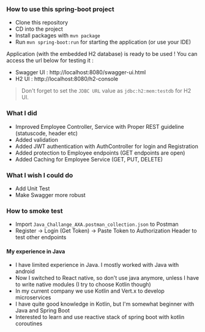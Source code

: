 ### How to use this spring-boot project

- Clone this repository
- CD into the project
- Install packages with `mvn package`
- Run `mvn spring-boot:run` for starting the application (or use your IDE)

Application (with the embedded H2 database) is ready to be used ! You can access the url below for testing it :

- Swagger UI : http://localhost:8080/swagger-ui.html
- H2 UI : http://localhost:8080/h2-console

> Don't forget to set the `JDBC URL` value as `jdbc:h2:mem:testdb` for H2 UI.

### What I did

- Improved Employee Controller, Service with Proper REST guideline (statuscode, header etc)
- Added validation
- Added JWT authentication with AuthController for login and Registration
- Added protection to Employee endpoints (GET endpoints are open)
- Added Caching for Employee Service (GET, PUT, DELETE)

### What I wish I could do

- Add Unit Test
- Make Swagger more robust

### How to smoke test

- Import `Java_Challange_AXA.postman_collection.json` to Postman
- Register -> Login (Get Token) -> Paste Token to Authorization Header to test other endpoints

#### My experience in Java

- I have limited experience in Java. I mostly worked with Java with android
- Now I switched to React native, so don't use java anymore, unless I have to write native modules (I try to choose Kotlin though)                               
- In my current company we use Kotlin and Vert.x to develop microservices
- I have quite good knowledge in Kotlin, but I'm somewhat beginner with Java and Spring Boot 
- Interested to learn and use reactive stack of spring boot with kotlin coroutines 
